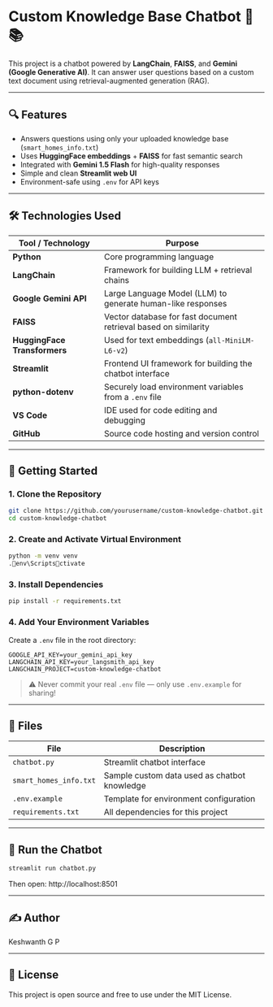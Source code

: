 # Custom Knowledge Base Chatbot 🤖📚

This project is a chatbot powered by **LangChain**, **FAISS**, and **Gemini (Google Generative AI)**. It can answer user questions based on a custom text document using retrieval-augmented generation (RAG).

---

## 🔍 Features

- Answers questions using only your uploaded knowledge base (`smart_homes_info.txt`)
- Uses **HuggingFace embeddings** + **FAISS** for fast semantic search
- Integrated with **Gemini 1.5 Flash** for high-quality responses
- Simple and clean **Streamlit web UI**
- Environment-safe using `.env` for API keys

---

## 🛠️ Technologies Used

| Tool / Technology            | Purpose                                                                 |
|------------------------------|-------------------------------------------------------------------------|
| **Python**                   | Core programming language                                               |
| **LangChain**                | Framework for building LLM + retrieval chains                           |
| **Google Gemini API**        | Large Language Model (LLM) to generate human-like responses             |
| **FAISS**                    | Vector database for fast document retrieval based on similarity         |
| **HuggingFace Transformers** | Used for text embeddings (`all-MiniLM-L6-v2`)                           |
| **Streamlit**                | Frontend UI framework for building the chatbot interface                |
| **python-dotenv**            | Securely load environment variables from a `.env` file                  |
| **VS Code**                  | IDE used for code editing and debugging                                 |
| **GitHub**                   | Source code hosting and version control                                 |

---

## 🚀 Getting Started

### 1. Clone the Repository

```bash
git clone https://github.com/yourusername/custom-knowledge-chatbot.git
cd custom-knowledge-chatbot
```

### 2. Create and Activate Virtual Environment

```bash
python -m venv venv
.env\Scriptsctivate
```

### 3. Install Dependencies

```bash
pip install -r requirements.txt
```

### 4. Add Your Environment Variables

Create a `.env` file in the root directory:

```env
GOOGLE_API_KEY=your_gemini_api_key
LANGCHAIN_API_KEY=your_langsmith_api_key
LANGCHAIN_PROJECT=custom-knowledge-chatbot
```

> ⚠️ Never commit your real `.env` file — only use `.env.example` for sharing!

---

## 📁 Files

| File                  | Description                                      |
|-----------------------|--------------------------------------------------|
| `chatbot.py`          | Streamlit chatbot interface                      |
| `smart_homes_info.txt`| Sample custom data used as chatbot knowledge     |
| `.env.example`        | Template for environment configuration           |
| `requirements.txt`    | All dependencies for this project                |

---

## 🧪 Run the Chatbot

```bash
streamlit run chatbot.py
```

Then open: http://localhost:8501

---

## ✍️ Author

Keshwanth G P

---

## 📜 License

This project is open source and free to use under the MIT License.
